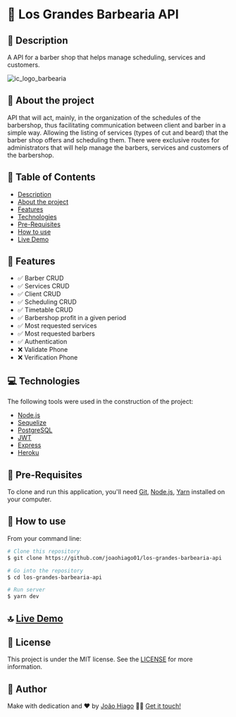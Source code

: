 # :barber: Los Grandes Barbearia API

## :calendar: Description

A API for a barber shop that helps manage scheduling, services and customers.

![ic_logo_barbearia](https://user-images.githubusercontent.com/47699280/88699515-d64de380-d0dd-11ea-9f77-993b52c4fbe9.png)

## :date: About the project

API that will act, mainly, in the organization of the schedules of the barbershop, thus facilitating communication between client and barber in a simple way. Allowing the listing of services (types of cut and beard) that the barber shop offers and scheduling them. There were exclusive routes for administrators that will help manage the barbers, services and customers of the barbershop.

## :pushpin: Table of Contents

<!--ts-->
   * [Description](#calendar-description)
   * [About the project](#date-about-the-project)
   * [Features](#key-features)
   * [Technologies](#computer-technologies)
   * [Pre-Requisites](#scroll-pre-requisites)
   * [How to use](#construction_worker-how-to-use)
   * [Live Demo](#top-live-demo)
<!--te-->

## :key: Features

- :white_check_mark: Barber CRUD
- :white_check_mark: Services CRUD
- :white_check_mark: Client CRUD
- :white_check_mark: Scheduling CRUD
- :white_check_mark: Timetable CRUD
- :white_check_mark: Barbershop profit in a given period
- :white_check_mark: Most requested services
- :white_check_mark: Most requested barbers
- :white_check_mark: Authentication
- :x: Validate Phone
- :x: Verification Phone

## :computer: Technologies

The following tools were used in the construction of the project:

- [Node.js](https://nodejs.org/en/)
- [Sequelize](https://sequelize.org/v5/)
- [PostgreSQL](https://www.postgresql.org/)
- [JWT](https://jwt.io/)
- [Express](http://expressjs.com/pt-br/)
- [Heroku](https://www.heroku.com)

## :scroll: Pre-Requisites

To clone and run this application, you'll need [Git](https://git-scm.com/), [Node.js](https://nodejs.org/en/), [Yarn](https://yarnpkg.com/) installed on your computer.

## :construction_worker: How to use

From your command line:

```bash
# Clone this repository
$ git clone https://github.com/joaohiago01/los-grandes-barbearia-api

# Go into the repository
$ cd los-grandes-barbearia-api

# Run server
$ yarn dev
```

## :top: [Live Demo](https://losgrandesbarbearia.herokuapp.com/)

## :closed_book: License

This project is under the MIT license. See the [LICENSE](https://github.com/joaohiago01/los-grandes-barbearia-api/blob/master/LICENSE) for more information.

## :rocket: Author

Make with dedication and ❤️ by [João Hiago](https://github.com/joaohiago01) 👋🏽 [Get it touch!](https://www.linkedin.com/in/joaohiago/)
